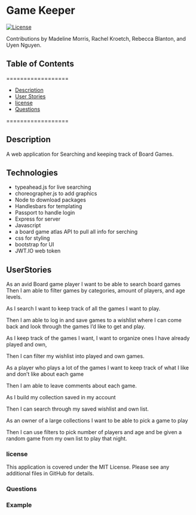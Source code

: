 # Game Keeper
[![License](https://img.shields.io/badge/License-MIT-yellow.svg)](https://opensource.org/licenses/MIT)

Contributions by Madeline Morris, Rachel Kroetch, Rebecca Blanton, and Uyen Nguyen.
    
## Table of Contents
==================
* [Description](#Description) 
* [User Stories](#UserStories)
* [license](#license) 
* [Questions](#Questions)

==================
    
## Description
    
A web application for Searching and keeping track of Board Games. 
## Technologies
* typeahead.js for live searching
* choreographer.js to add graphics
* Node to download packages
* Handlesbars for templating
* Passport to handle login
* Express for server
* Javascript 
* a board game atlas API to pull all info for serching
* css for styling
* bootstrap for UI
* JWT.IO web token
    
## UserStories
As an avid Board game player I want to be able to search board games Then I am able to filter games by categories, amount of players, and age levels.

As I search I want to keep track of all the games I want to play.

Then I am able to log in and save games to a wishlist where I can come back and look through the games I’d like to get and play.

As I keep track of the games I want, I want to organize ones I have already played and own,

Then I can filter my wishlist into played and own games.

As a player who plays a lot of the games I want to keep track of what I like and don’t like about each game

Then I am able to leave comments about each game.

As I build my collection saved in my account

Then I can search through my saved wishlist and own list.

As an owner of a large collections I want to be able to pick a game to play

Then I can use filters to pick number of players and age and be given a random game from my own list to play that night.
### license

This application is covered under the MIT License. Please see any additional files in GitHub for details. 

### Questions



### Example


